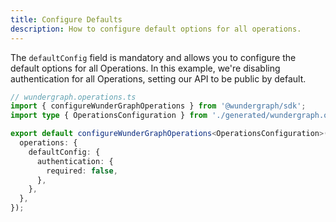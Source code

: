 ```yaml
---
title: Configure Defaults
description: How to configure default options for all operations.
---
```


The `defaultConfig` field is mandatory and allows you to configure the default options for all Operations.
In this example, we're disabling authentication for all Operations,
setting our API to be public by default.

```ts
// wundergraph.operations.ts
import { configureWunderGraphOperations } from '@wundergraph/sdk';
import type { OperationsConfiguration } from './generated/wundergraph.operations';

export default configureWunderGraphOperations<OperationsConfiguration>({
  operations: {
    defaultConfig: {
      authentication: {
        required: false,
      },
    },
  },
});
```

